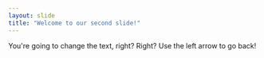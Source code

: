 ```yaml
---
layout: slide
title: "Welcome to our second slide!"
---
```

You're going to change the text, right? Right?
Use the left arrow to go back!
